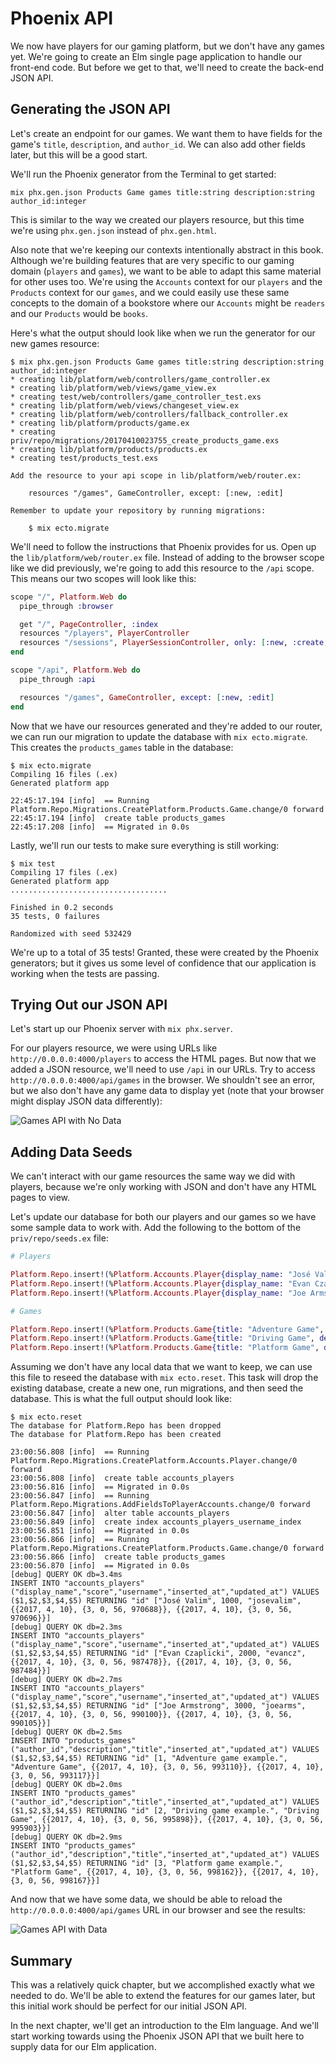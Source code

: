 # Phoenix API

We now have players for our gaming platform, but we don't have any games yet.
We're going to create an Elm single page application to handle our front-end
code. But before we get to that, we'll need to create the back-end JSON API.

## Generating the JSON API

Let's create an endpoint for our games. We want them to have fields for the
game's `title`, `description`, and `author_id`. We can also add other fields
later, but this will be a good start.

We'll run the Phoenix generator from the Terminal to get started:

```shell
mix phx.gen.json Products Game games title:string description:string author_id:integer
```

This is similar to the way we created our players resource, but this time we're
using `phx.gen.json` instead of `phx.gen.html`.

Also note that we're keeping our contexts intentionally abstract in this book.
Although we're building features that are very specific to our gaming domain
(`players` and `games`), we want to be able to adapt this same material for
other uses too. We're using the `Accounts` context for our `players` and the
`Products` context for our `games`, and we could easily use these same concepts
to the domain of a bookstore where our `Accounts` might be `readers` and our
`Products` would be `books`.

Here's what the output should look like when we run the generator for our new
games resource:

```shell
$ mix phx.gen.json Products Game games title:string description:string author_id:integer
* creating lib/platform/web/controllers/game_controller.ex
* creating lib/platform/web/views/game_view.ex
* creating test/web/controllers/game_controller_test.exs
* creating lib/platform/web/views/changeset_view.ex
* creating lib/platform/web/controllers/fallback_controller.ex
* creating lib/platform/products/game.ex
* creating priv/repo/migrations/20170410023755_create_products_game.exs
* creating lib/platform/products/products.ex
* creating test/products_test.exs

Add the resource to your api scope in lib/platform/web/router.ex:

    resources "/games", GameController, except: [:new, :edit]

Remember to update your repository by running migrations:

    $ mix ecto.migrate
```

We'll need to follow the instructions that Phoenix provides for us. Open up the
`lib/platform/web/router.ex` file. Instead of adding to the browser scope like
we did previously, we're going to add this resource to the `/api` scope. This
means our two scopes will look like this:

```elixir
scope "/", Platform.Web do
  pipe_through :browser

  get "/", PageController, :index
  resources "/players", PlayerController
  resources "/sessions", PlayerSessionController, only: [:new, :create, :delete]
end

scope "/api", Platform.Web do
  pipe_through :api

  resources "/games", GameController, except: [:new, :edit]
end
```

Now that we have our resources generated and they're added to our router, we
can run our migration to update the database with `mix ecto.migrate`. This
creates the `products_games` table in the database:

```shell
$ mix ecto.migrate
Compiling 16 files (.ex)
Generated platform app

22:45:17.194 [info]  == Running Platform.Repo.Migrations.CreatePlatform.Products.Game.change/0 forward
22:45:17.194 [info]  create table products_games
22:45:17.208 [info]  == Migrated in 0.0s
```

Lastly, we'll run our tests to make sure everything is still working:

```shell
$ mix test
Compiling 17 files (.ex)
Generated platform app
...................................

Finished in 0.2 seconds
35 tests, 0 failures

Randomized with seed 532429
```

We're up to a total of 35 tests! Granted, these were created by the Phoenix
generators; but it gives us some level of confidence that our application is
working when the tests are passing.

## Trying Out our JSON API

Let's start up our Phoenix server with `mix phx.server`.

For our players resource, we were using URLs like `http://0.0.0.0:4000/players`
to access the HTML pages. But now that we added a JSON resource, we'll need to
use `/api` in our URLs. Try to access `http://0.0.0.0:4000/api/games` in the
browser. We shouldn't see an error, but we also don't have any game data to
display yet (note that your browser might display JSON data differently):

![Games API with No Data](images/phoenix_api/games_api_with_no_data.png)

## Adding Data Seeds

We can't interact with our game resources the same way we did with players,
because we're only working with JSON and don't have any HTML pages to view.

Let's update our database for both our players and our games so we have some
sample data to work with. Add the following to the bottom of the
`priv/repo/seeds.ex` file:

```elixir
# Players

Platform.Repo.insert!(%Platform.Accounts.Player{display_name: "José Valim", username: "josevalim", password: "josevalim", score: 1000})
Platform.Repo.insert!(%Platform.Accounts.Player{display_name: "Evan Czaplicki", username: "evancz", password: "evancz", score: 2000})
Platform.Repo.insert!(%Platform.Accounts.Player{display_name: "Joe Armstrong", username: "joearms", password: "joearms", score: 3000})

# Games

Platform.Repo.insert!(%Platform.Products.Game{title: "Adventure Game", description: "Adventure game example.", author_id: 1})
Platform.Repo.insert!(%Platform.Products.Game{title: "Driving Game", description: "Driving game example.", author_id: 2})
Platform.Repo.insert!(%Platform.Products.Game{title: "Platform Game", description: "Platform game example.", author_id: 3})
```

Assuming we don't have any local data that we want to keep, we can use this
file to reseed the database with `mix ecto.reset`. This task will drop the
existing database, create a new one, run migrations, and then seed the
database. This is what the full output should look like:

```shell
$ mix ecto.reset
The database for Platform.Repo has been dropped
The database for Platform.Repo has been created

23:00:56.808 [info]  == Running Platform.Repo.Migrations.CreatePlatform.Accounts.Player.change/0 forward
23:00:56.808 [info]  create table accounts_players
23:00:56.816 [info]  == Migrated in 0.0s
23:00:56.847 [info]  == Running Platform.Repo.Migrations.AddFieldsToPlayerAccounts.change/0 forward
23:00:56.847 [info]  alter table accounts_players
23:00:56.849 [info]  create index accounts_players_username_index
23:00:56.851 [info]  == Migrated in 0.0s
23:00:56.866 [info]  == Running Platform.Repo.Migrations.CreatePlatform.Products.Game.change/0 forward
23:00:56.866 [info]  create table products_games
23:00:56.870 [info]  == Migrated in 0.0s
[debug] QUERY OK db=3.4ms
INSERT INTO "accounts_players" ("display_name","score","username","inserted_at","updated_at") VALUES ($1,$2,$3,$4,$5) RETURNING "id" ["José Valim", 1000, "josevalim", {{2017, 4, 10}, {3, 0, 56, 970688}}, {{2017, 4, 10}, {3, 0, 56, 970696}}]
[debug] QUERY OK db=2.3ms
INSERT INTO "accounts_players" ("display_name","score","username","inserted_at","updated_at") VALUES ($1,$2,$3,$4,$5) RETURNING "id" ["Evan Czaplicki", 2000, "evancz", {{2017, 4, 10}, {3, 0, 56, 987478}}, {{2017, 4, 10}, {3, 0, 56, 987484}}]
[debug] QUERY OK db=2.7ms
INSERT INTO "accounts_players" ("display_name","score","username","inserted_at","updated_at") VALUES ($1,$2,$3,$4,$5) RETURNING "id" ["Joe Armstrong", 3000, "joearms", {{2017, 4, 10}, {3, 0, 56, 990100}}, {{2017, 4, 10}, {3, 0, 56, 990105}}]
[debug] QUERY OK db=2.5ms
INSERT INTO "products_games" ("author_id","description","title","inserted_at","updated_at") VALUES ($1,$2,$3,$4,$5) RETURNING "id" [1, "Adventure game example.", "Adventure Game", {{2017, 4, 10}, {3, 0, 56, 993110}}, {{2017, 4, 10}, {3, 0, 56, 993117}}]
[debug] QUERY OK db=2.0ms
INSERT INTO "products_games" ("author_id","description","title","inserted_at","updated_at") VALUES ($1,$2,$3,$4,$5) RETURNING "id" [2, "Driving game example.", "Driving Game", {{2017, 4, 10}, {3, 0, 56, 995898}}, {{2017, 4, 10}, {3, 0, 56, 995903}}]
[debug] QUERY OK db=2.9ms
INSERT INTO "products_games" ("author_id","description","title","inserted_at","updated_at") VALUES ($1,$2,$3,$4,$5) RETURNING "id" [3, "Platform game example.", "Platform Game", {{2017, 4, 10}, {3, 0, 56, 998162}}, {{2017, 4, 10}, {3, 0, 56, 998167}}]
```

And now that we have some data, we should be able to reload the
`http://0.0.0.0:4000/api/games` URL in our browser and see the results:

![Games API with Data](images/phoenix_api/games_api_with_data.png)

## Summary

This was a relatively quick chapter, but we accomplished exactly what we needed
to do. We'll be able to extend the features for our games later, but this
initial work should be perfect for our initial JSON API.

In the next chapter, we'll get an introduction to the Elm language. And we'll
start working towards using the Phoenix JSON API that we built here to supply
data for our Elm application.
